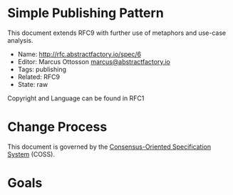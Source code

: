# Simple Publishing Pattern

This document extends RFC9 with further use of metaphors and use-case analysis.

* Name: http://rfc.abstractfactory.io/spec/6
* Editor: Marcus Ottosson <marcus@abstractfactory.io>
* Tags: publishing
* Related: RFC9
* State: raw

Copyright and Language can be found in RFC1

# Change Process

This document is governed by the [Consensus-Oriented Specification System](http://www.digistan.org/spec:1/COSS) (COSS).

# Goals

